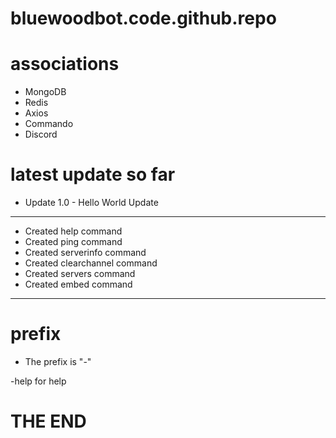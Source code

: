 # bluewoodbot.code.github.repo

# associations
- MongoDB
- Redis
- Axios
- Commando
- Discord

# latest update so far
- Update 1.0 - Hello World Update
___________________________________
- Created help command
- Created ping command
- Created serverinfo command
- Created clearchannel command
- Created servers command
- Created embed command
___________________________________

# prefix
- The prefix is "-"

-help for help



# THE END
